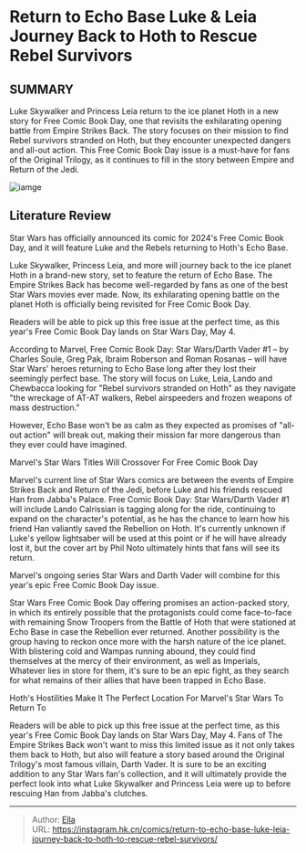 # Return to Echo Base Luke &amp; Leia Journey Back to Hoth to Rescue Rebel Survivors


## SUMMARY 



  Luke Skywalker and Princess Leia return to the ice planet Hoth in a new story for Free Comic Book Day, one that revisits the exhilarating opening battle from Empire Strikes Back.   The story focuses on their mission to find Rebel survivors stranded on Hoth, but they encounter unexpected dangers and all-out action.   This Free Comic Book Day issue is a must-have for fans of the Original Trilogy, as it continues to fill in the story between Empire and Return of the Jedi.  

![iamge](https://static1.srcdn.com/wordpress/wp-content/uploads/2024/01/star-wars-hoth-featured.jpg)

## Literature Review

Star Wars has officially announced its comic for 2024&#39;s Free Comic Book Day, and it will feature Luke and the Rebels returning to Hoth&#39;s Echo Base.




Luke Skywalker, Princess Leia, and more will journey back to the ice planet Hoth in a brand-new story, set to feature the return of Echo Base. The Empire Strikes Back has become well-regarded by fans as one of the best Star Wars movies ever made. Now, its exhilarating opening battle on the planet Hoth is officially being revisited for Free Comic Book Day.






Readers will be able to pick up this free issue at the perfect time, as this year&#39;s Free Comic Book Day lands on Star Wars Day, May 4.




According to Marvel, Free Comic Book Day: Star Wars/Darth Vader #1 – by Charles Soule, Greg Pak, Ibraim Roberson and Roman Rosanas – will have Star Wars&#39; heroes returning to Echo Base long after they lost their seemingly perfect base. The story will focus on Luke, Leia, Lando and Chewbacca looking for &#34;Rebel survivors stranded on Hoth&#34; as they navigate &#34;the wreckage of AT-AT walkers, Rebel airspeeders and frozen weapons of mass destruction.&#34;



          

However, Echo Base won&#39;t be as calm as they expected as promises of &#34;all-out action&#34; will break out, making their mission far more dangerous than they ever could have imagined.





 Marvel&#39;s Star Wars Titles Will Crossover For Free Comic Book Day 
          

Marvel&#39;s current line of Star Wars comics are between the events of Empire Strikes Back and Return of the Jedi, before Luke and his friends rescued Han from Jabba&#39;s Palace. Free Comic Book Day: Star Wars/Darth Vader #1 will include Lando Calrissian is tagging along for the ride, continuing to expand on the character&#39;s potential, as he has the chance to learn how his friend Han valiantly saved the Rebellion on Hoth. It&#39;s currently unknown if Luke&#39;s yellow lightsaber will be used at this point or if he will have already lost it, but the cover art by Phil Noto ultimately hints that fans will see its return.



Marvel&#39;s ongoing series Star Wars and Darth Vader will combine for this year&#39;s epic Free Comic Book Day issue.







Star Wars Free Comic Book Day offering promises an action-packed story, in which its entirely possible that the protagonists could come face-to-face with remaining Snow Troopers from the Battle of Hoth that were stationed at Echo Base in case the Rebellion ever returned. Another possibility is the group having to reckon once more with the harsh nature of the ice planet. With blistering cold and Wampas running abound, they could find themselves at the mercy of their environment, as well as Imperials, Whatever lies in store for them, it&#39;s sure to be an epic fight, as they search for what remains of their allies that have been trapped in Echo Base.



 Hoth&#39;s Hostilities Make It The Perfect Location For Marvel&#39;s Star Wars To Return To 
          

Readers will be able to pick up this free issue at the perfect time, as this year&#39;s Free Comic Book Day lands on Star Wars Day, May 4. Fans of The Empire Strikes Back won&#39;t want to miss this limited issue as it not only takes them back to Hoth, but also will feature a story based around the Original Trilogy&#39;s most famous villain, Darth Vader. It is sure to be an exciting addition to any Star Wars fan&#39;s collection, and it will ultimately provide the perfect look into what Luke Skywalker and Princess Leia were up to before rescuing Han from Jabba&#39;s clutches.






---

> Author: [Ella](https://instagram.hk.cn/)  
> URL: https://instagram.hk.cn/comics/return-to-echo-base-luke-leia-journey-back-to-hoth-to-rescue-rebel-survivors/  

